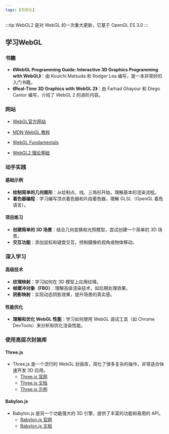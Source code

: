 ```yaml
---
tags: [可视化]
---
```


:::tip
WebGL2 是对 WebGL 的一次重大更新，它基于 OpenGL ES 3.0
:::

## 学习WebGL
### 书籍
- **《WebGL Programming Guide: Interactive 3D Graphics Programming with WebGL》**：由 Kouichi Matsuda 和 Rodger Lea 编写，是一本非常好的入门书籍。
- **《Real-Time 3D Graphics with WebGL 2》**：由 Farhad Ghayour 和 Diego Cantor 编写，介绍了 WebGL 2 的进阶内容。

### 网站
- [WebGL官方网站](https://www.khronos.org/webgl/)

- [MDN WebGL 教程](https://developer.mozilla.org/zh-CN/docs/Web/API/WebGL_API)

- [WebGL Fundamentals](https://webglfundamentals.org/)

- [WebGL2 理论基础](https://webgl2fundamentals.org/webgl/lessons/zh_cn/)

### 动手实践

#### **基础示例**
- **绘制简单的几何图形**：从绘制点、线、三角形开始，理解基本的渲染流程。
- **着色器编程**：学习编写顶点着色器和片段着色器，理解 GLSL（OpenGL 着色语言）。

#### **项目练习**
- **创建简单的 3D 场景**：结合几何变换和光照模型，尝试创建一个简单的 3D 场景。
- **交互功能**：添加鼠标和键盘交互，控制摄像机视角或物体移动。

### 深入学习

#### **高级技术**
- **纹理映射**：学习如何在 3D 模型上应用纹理。
- **帧缓冲对象（FBO）**：理解高级渲染技术，如后期处理效果。
- **阴影映射**：实现动态阴影效果，提升场景的真实感。

#### **性能优化**
- **理解和优化 WebGL 性能**：学习如何使用 WebGL 调试工具（如 Chrome DevTools）来分析和优化渲染性能。

### 使用高层次封装库

#### **Three.js**
- Three.js 是一个流行的 WebGL 封装库，简化了很多复杂的操作，非常适合快速开发 3D 应用。
  - [Three.js 官网](https://threejs.org/)
  - [Three.js 文档](https://threejs.org/docs/)
  - [Three.js 示例](https://threejs.org/examples/)

#### **Babylon.js**
- Babylon.js 是另一个功能强大的 3D 引擎，提供了丰富的功能和易用的 API。
  - [Babylon.js 官网](https://www.babylonjs.com/)
  - [Babylon.js 文档](https://doc.babylonjs.com/)
